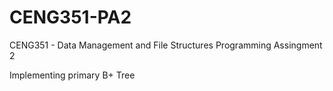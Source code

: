 # CENG351-PA2
CENG351 - Data Management and File Structures 
Programming Assingment 2

Implementing primary B+ Tree 
